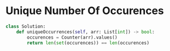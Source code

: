 # Unique Number Of Occurences
```python
class Solution:
    def uniqueOccurrences(self, arr: List[int]) -> bool:
        occurences = Counter(arr).values()
        return len(set(occurences)) == len(occurences)
```
